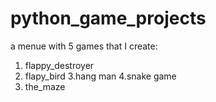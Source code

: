 # python_game_projects
a menue with 5 games that I create: 
1. flappy_destroyer
2. flapy_bird
3.hang man
4.snake game
5. the_maze                      

